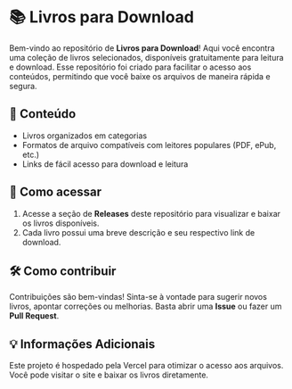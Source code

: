 # 📚 Livros para Download

Bem-vindo ao repositório de **Livros para Download**! Aqui você encontra uma coleção de livros selecionados, disponíveis gratuitamente para leitura e download. Esse repositório foi criado para facilitar o acesso aos conteúdos, permitindo que você baixe os arquivos de maneira rápida e segura.

## 📂 Conteúdo

- Livros organizados em categorias
- Formatos de arquivo compatíveis com leitores populares (PDF, ePub, etc.)
- Links de fácil acesso para download e leitura

## 🚀 Como acessar

1. Acesse a seção de **Releases** deste repositório para visualizar e baixar os livros disponíveis.
2. Cada livro possui uma breve descrição e seu respectivo link de download.

## 🛠 Como contribuir

Contribuições são bem-vindas! Sinta-se à vontade para sugerir novos livros, apontar correções ou melhorias. Basta abrir uma **Issue** ou fazer um **Pull Request**.

## 💡 Informações Adicionais

Este projeto é hospedado pela Vercel para otimizar o acesso aos arquivos. Você pode visitar o site e baixar os livros diretamente.
